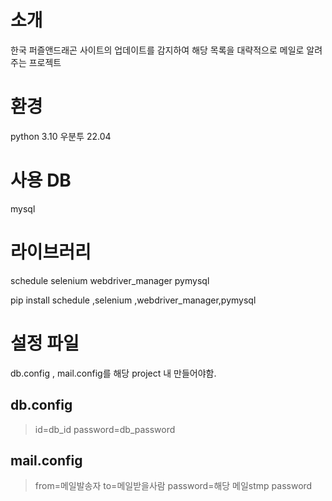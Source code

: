 # 소개

한국 퍼즐앤드래곤 사이트의 업데이트를 감지하여 해당 목록을 대략적으로 메일로 알려주는 프로젝트


# 환경
python 3.10
우분투 22.04

# 사용 DB 
mysql

# 라이브러리
schedule
selenium
webdriver_manager
pymysql

pip install schedule ,selenium ,webdriver_manager,pymysql

# 설정 파일
db.config , mail.config를 해당 project 내 만들어야함. 

## db.config
> id=db_id
> password=db_password
  
## mail.config
>from=메일발송자
>to=메일받을사람
>password=해당 메일stmp password
